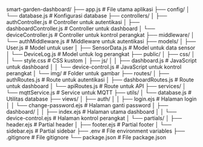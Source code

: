 smart-garden-dashboard/
├── app.js                  # File utama aplikasi
├── config/
│   └── database.js         # Konfigurasi database
├── controllers/
│   ├── authController.js   # Controller untuk autentikasi
│   ├── dashboardController.js  # Controller untuk dashboard
│   └── deviceController.js # Controller untuk kontrol perangkat
├── middleware/
│   └── authMiddleware.js   # Middleware untuk autentikasi
├── models/
│   ├── User.js             # Model untuk user
│   ├── SensorData.js       # Model untuk data sensor
│   └── DeviceLog.js        # Model untuk log perangkat
├── public/
│   ├── css/
│   │   └── style.css       # CSS kustom
│   ├── js/
│   │   ├── dashboard.js    # JavaScript untuk dashboard
│   │   └── device-control.js # JavaScript untuk kontrol perangkat
│   └── img/                # Folder untuk gambar
├── routes/
│   ├── authRoutes.js       # Route untuk autentikasi
│   ├── dashboardRoutes.js  # Route untuk dashboard
│   └── apiRoutes.js        # Route untuk API
├── services/
│   └── mqttService.js      # Service untuk MQTT
├── utils/
│   └── database.js         # Utilitas database
├── views/
│   ├── auth/
│   │   ├── login.ejs       # Halaman login
│   │   └── change-password.ejs # Halaman ganti password
│   ├── dashboard/
│   │   ├── index.ejs       # Halaman utama dashboard
│   │   └── device-control.ejs # Halaman kontrol perangkat
│   └── partials/
│       ├── header.ejs      # Partial header
│       ├── footer.ejs      # Partial footer
│       └── sidebar.ejs     # Partial sidebar
├── .env                    # File environment variables
├── .gitignore              # File gitignore
└── package.json            # File package.json
